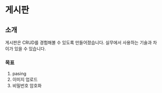 # 게시판
## 소개
게시판은 CRUD를 경험해볼 수 있도록 만들어졌습니다.
실무에서 사용하는 기술과 차이가 있을 수 있습니다.
### 목표
1. pasing
2. 이미지 업로드
3. 비밀번호 암호화
